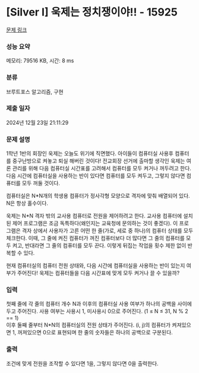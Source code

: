 # [Silver I] 욱제는 정치쟁이야!! - 15925 

[문제 링크](https://www.acmicpc.net/problem/15925) 

### 성능 요약

메모리: 79516 KB, 시간: 8 ms

### 분류

브루트포스 알고리즘, 구현

### 제출 일자

2024년 12월 23일 21:11:29

### 문제 설명

<p>1학년 1반의 회장인 욱제는 오늘도 위기에 직면했다. 아이들이 컴퓨터실 사용후 컴퓨터를 중구난방으로 켜놓고 퇴실 해버린 것이다! 전교회장 선거에 출마할 생각인 욱제는 여론 관리를 위해 다음 컴퓨터실 시간표를 고려해서 컴퓨터를 모두 켜거나 꺼두려고 한다. 다음 시간에 컴퓨터실을 사용하는 반이 있다면 컴퓨터를 모두 켜두고, 그렇지 않다면 컴퓨터를 모두 꺼둘 것이다.</p>

<p>컴퓨터실은 N*N개의 학생용 컴퓨터가 정사각형 모양으로 격자에 맞춰 배열되어 있다. N은 항상 홀수이다.</p>

<p>욱제는 N*N 격자 밖의 교사용 컴퓨터로 전원을 제어하려고 한다. 교사용 컴퓨터에 설치된 제어 프로그램은 조금 독특하다(왜인지는 교육청에 문의하는 것이 좋겠다). 이 프로그램은 격자 상에서 사용자가 고른 어떤 한 줄(가로, 세로 중 하나)의 컴퓨터 상태를 모두 체크한다. 이때, 그 줄에 켜진 컴퓨터가 꺼진 컴퓨터보다 더 많다면 그 줄의 컴퓨터를 모두 켜고, 반대라면 그 줄의 컴퓨터를 모두 끈다. 이렇게 뒤집는 작업을 횟수 제한 없이 반복할 수 있다.</p>

<p>현재 컴퓨터실의 컴퓨터 전원 상태와, 다음 시간에 컴퓨터실을 사용하는 반이 있는지 여부가 주어진다! 욱제는 컴퓨터들을 다음 시간표에 맞게 모두 켜거나 끌 수 있을까?</p>

### 입력 

 <p>첫째 줄에 각 줄의 컴퓨터 개수 N과 이후의 컴퓨터실 사용 여부가 하나의 공백을 사이에 두고 주어진다. 사용 여부는 사용시 1, 미사용시 0으로 주어진다. (1 ≤ N ≤ 31, N % 2 == 1)<br>
이후 둘째 줄부터 N*N의 컴퓨터실의 전원 상태가 주어진다. (i, j)의 컴퓨터가 켜져있으면 1, 꺼져있으면 0으로 표현되며 한 줄의 숫자들은 하나의 공백으로 구분된다.</p>

### 출력 

 <p>조건에 맞게 전원을 조작할 수 있다면 1을, 그렇지 않다면 0을 출력한다.</p>

